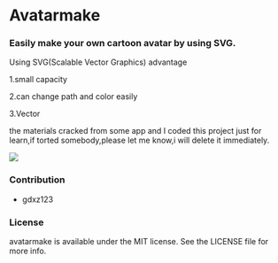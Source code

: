 # Avatarmake

### Easily make your own cartoon avatar by using SVG.

Using SVG(Scalable Vector Graphics) advantage

1.small capacity

2.can change path and color easily

3.Vector

the materials cracked from some app and I coded this project just for learn,if torted somebody,please let me know,i will delete it immediately.

![](http://ofjgt9lwa.bkt.clouddn.com/1.jpg)

### Contribution
- gdxz123

### License
avatarmake is available under the MIT license. See the LICENSE file for more info.
